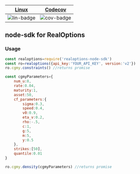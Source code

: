 | [Linux][lin-link] | [Codecov][cov-link] |
| :---------------: | :-----------------: |
| ![lin-badge]      | ![cov-badge]        |

[lin-badge]: https://github.com/realoptions/node-sdk/workflows/test/badge.svg
[lin-link]:  https://github.com/realoptions/node-sdk/actions
[cov-badge]: https://codecov.io/gh/realoptions/node-sdk/branch/master/graph/badge.svg
[cov-link]:  https://codecov.io/gh/realoptions/node-sdk

## node-sdk for RealOptions

### Usage

```javascript
const realoptions=require('realoptions-node-sdk')
const ro=realoptions({api_key:'YOUR_API_KEY', version:'v2'})
ro.cgmy.constraints() //returns promise

const cgmyParameters={
    num_u:8,
    rate:0.04,
    maturity:1,
    asset:50,
    cf_parameters:{
        sigma:0.3, 
        speed:0.4,
        v0:0.9,
        eta_v:0.2,
        rho:-.5,
        c:1,
        g:5,
        m:5,
        y:0.5
    },
    strikes:[50],
    quantile:0.01
}

ro.cgmy.density(cgmyParameters) //returns promise

```